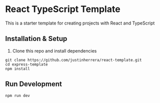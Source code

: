 # React TypeScript Template

This is a starter template for creating projects with React and TypeScript

## Installation & Setup

1. Clone this repo and install dependencies

```
git clone https://github.com/justinherrera/react-template.git
cd express-template
npm install
```

## Run Development

```
npm run dev
```
